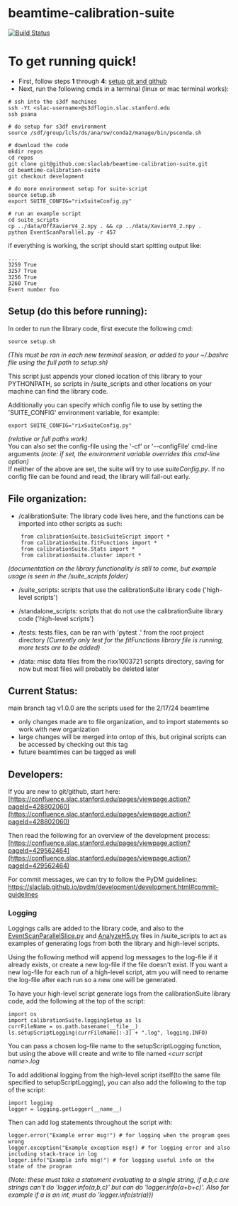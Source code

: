 # beamtime-calibration-suite
[![Build Status](https://github.com/slaclab/beamtime-calibration-suite/actions/workflows/run-tests.yml/badge.svg?branch=main)](https://github.com/slaclab/beamtime-calibration-suite/actions/workflows/run-tests.yml)

# To get running quick!
* First, follow steps **1** through **4**: [setup git and github](https://confluence.slac.stanford.edu/pages/viewpage.action?pageId=428802060)
* Next, run the following cmds in a terminal (linux or mac terminal works):
```
# ssh into the s3df machines
ssh -Yt <slac-username>@s3dflogin.slac.stanford.edu
ssh psana

# do setup for s3df environment
source /sdf/group/lcls/ds/ana/sw/conda2/manage/bin/psconda.sh

# download the code
mkdir repos
cd repos
git clone git@github.com:slaclab/beamtime-calibration-suite.git
cd beamtime-calibration-suite
git checkout development

# do more environment setup for suite-script
source setup.sh
export SUITE_CONFIG="rixSuiteConfig.py"

# run an example script
cd suite_scripts
cp ../data/OffXavierV4_2.npy . && cp ../data/XavierV4_2.npy .
python EventScanParallel.py -r 457
```
if everything is working, the script should start spitting output like:
```
...
3259 True
3257 True
3256 True
3260 True
Event number foo
```

## Setup (do this before running):

In order to run the library code, first execute the following cmd:
``` 
source setup.sh
```
_(This must be ran in each new terminal session, or added to your ~/.bashrc file using the full path to setup.sh)_

This script just appends your cloned location of this library to your PYTHONPATH, so scripts in /suite_scripts and other locations on your machine can find the library code.

Additionally you can specify which config file to use by setting the 'SUITE_CONFIG' environment variable, for example:
``` 
export SUITE_CONFIG="rixSuiteConfig.py" 
```
_(relative or full paths work)_  
You can also set the config-file using the '-cf' or '--configFile' cmd-line arguments _(note: if set, the environment variable overrides this cmd-line option)_  
If neither of the above are set, the suite will try to use _suiteConfig.py_. If no config file can be found and read, the library will fail-out early.

## File organization: 
* /calibrationSuite: The library code lives here, and the functions can be imported into other scripts as such:
```
	from calibrationSuite.basicSuiteScript import * 
	from calibrationSuite.fitFunctions import * 
	from calibrationSuite.Stats import * 
	from calibrationSuite.cluster import *
```
_(documentation on the library functionality is still to come, but example usage is seen in the /suite_scripts folder)_

* /suite_scripts: scripts that use the calibrationSuite library code ('high-level scripts')

* /standalone_scripts: scripts that do not use the calibrationSuite library code ('high-level scripts')

* /tests: tests files, can be ran with 'pytest .' from the root project directory 
_(Currently only test for the fitFunctions library file is running, more tests are to be added)_

* /data: misc data files from the rixx1003721 scripts directory, saving for now but most files will probably be deleted later

## Current Status:

main branch tag v1.0.0 are the scripts used for the 2/17/24 beamtime 
* only changes made are to file organization, and to import statements so work with new organization 
* large changes will be merged into ontop of this, but original scripts can be accessed by checking out this tag
* future beamtimes can be tagged as well

## Developers:

If you are new to git/github, start here: [https://confluence.slac.stanford.edu/pages/viewpage.action?pageId=428802060](https://confluence.slac.stanford.edu/pages/viewpage.action?pageId=428802060)

Then read the following for an overview of the development process: [https://confluence.slac.stanford.edu/pages/viewpage.action?pageId=429562464](https://confluence.slac.stanford.edu/pages/viewpage.action?pageId=429562464)

For commit messages, we can try to follow the PyDM guidelines: https://slaclab.github.io/pydm/development/development.html#commit-guidelines

### Logging

Loggings calls are added to the library code, and also to the [EventScanParallelSlice.py](https://github.com/slaclab/beamtime-calibration-suite/blob/main/suite_scripts/EventScanParallelSlice.py) and
[AnalyzeH5.py](https://github.com/slaclab/beamtime-calibration-suite/blob/main/suite_scripts/AnalyzeH5.py) files in /suite_scripts to act as examples of generating logs from both the library
and high-level scripts.

Using the following method will append log messages to the log-file if it already exists, or create a new
log-file if the file doesn't exist. If you want a new log-file for each run of a high-level script, 
atm you will need to rename the log-file after each run so a new one will be generated.

To have your high-level script generate logs from the calibrationSuite library code, add the following at the top of the script:

```
import os
import calibrationSuite.loggingSetup as ls
currFileName = os.path.basename(__file__)
ls.setupScriptLogging(currFileName[:-3] + ".log", logging.INFO)
```

You can pass a chosen log-file name to the setupScriptLogging function,
but using the above will create and write to file named _\<curr script name>.log_
 
To add additional logging from the high-level script itself(to the same file specified to setupScriptLogging),
you can also add the following to the top of the script:

``` 
import logging
logger = logging.getLogger(__name__)
```

Then can add log statements throughout the script with:

``` 
logger.error("Example error msg!") # for logging when the program goes wrong
logger.exception("Example exception msg!) # for logging error and also including stack-trace in log 
logger.info("Example info msg!") # for logging useful info on the state of the program
```

_(Note: these must take a statement evaluating to a single string, if a,b,c are strings can't do 'logger.info(a,b,c)' but can do 'logger.info(a+b+c)'. Also for example if a is an int, must do 'logger.info(str(a)))_
